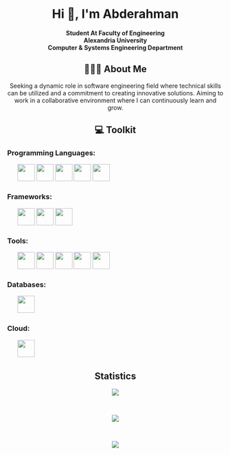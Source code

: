 <h1 align="center" font-size="30px">Hi 👋, I'm Abderahman</h1>

<p align="center" font-size="25px">
  <strong>
    Student At Faculty of Engineering </br>
    Alexandria University </br> 
    Computer & Systems Engineering Department
  </strong>
</p>

<div align="center" font-size="25px">
    <h2> 👨🏼‍💻 About Me</h2>
    <p color="blue">Seeking a dynamic role in software engineering field where technical skills can be utilized and a commitment to
      creating innovative solutions. Aiming to work in a collaborative environment where I can continuously learn and grow.</p>
</div>

<div align="center" font-size="25px">
    <h2> 💻 Toolkit </h2>
        <h3 align="left">Programming Languages:</h3>
        <p align="left">
            &nbsp; &nbsp; &nbsp;
            <!-- java language -->
            <img src="https://user-images.githubusercontent.com/25181517/117201156-9a724800-adec-11eb-9a9d-3cd0f67da4bc.png" width="40" height="40"/>
            <!-- c language -->
            <img src="https://user-images.githubusercontent.com/25181517/192106070-46255bcf-65e6-4c6b-a296-bf8d0d8fb2a7.png" width="40" height="40"/>
            <!-- cpp language -->
            <img src="https://user-images.githubusercontent.com/25181517/192106073-90fffafe-3562-4ff9-a37e-c77a2da0ff58.png" width="40" height="40"/>
            <!-- python language -->
            <img src="https://user-images.githubusercontent.com/25181517/183423507-c056a6f9-1ba8-4312-a350-19bcbc5a8697.png" width="40" height="40"/>
            <!-- javascript language -->
            <img src="https://user-images.githubusercontent.com/25181517/117447155-6a868a00-af3d-11eb-9cfe-245df15c9f3f.png" width="40" height="40"/>
        </p>
       <h3 align="left">Frameworks:</h3>
        <p align="left">
            &nbsp; &nbsp; &nbsp;
            <!-- react -->
            <img src="https://user-images.githubusercontent.com/25181517/183897015-94a058a6-b86e-4e42-a37f-bf92061753e5.png" width="40" height="40"/>
            <!-- angular -->
            <img src="https://user-images.githubusercontent.com/25181517/183890595-779a7e64-3f43-4634-bad2-eceef4e80268.png" width="40" height="40"/>
            <!-- spring boot -->
            <img src="https://user-images.githubusercontent.com/25181517/183891303-41f257f8-6b3d-487c-aa56-c497b880d0fb.png" width="40" height="40"/>
        </p>
        <h3 align="left">Tools:</h3>
        <p align="left">
            &nbsp; &nbsp; &nbsp;
            <!-- git -->
            <img src="https://user-images.githubusercontent.com/25181517/192108372-f71d70ac-7ae6-4c0d-8395-51d8870c2ef0.png" width="40" height="40"/>
            <!-- IntelliJ -->
            <img src="https://user-images.githubusercontent.com/25181517/192108890-200809d1-439c-4e23-90d3-b090cf9a4eea.png" width="40" height="40"/>
            <!-- postman -->
            <img src="https://user-images.githubusercontent.com/25181517/192109061-e138ca71-337c-4019-8d42-4792fdaa7128.png" width="40" height="40"/>
            <!-- jira -->
            <img src="https://user-images.githubusercontent.com/25181517/183912952-83784e94-629d-4c34-a961-ae2ae795b662.png" width="40" height="40"/>
            <!-- Jupyter Notebook -->
            <img src="https://user-images.githubusercontent.com/25181517/183914128-3fc88b4a-4ac1-40e6-9443-9a30182379b7.png" width="40" height="40"/>
        </p>
        <h3 align="left">Databases:</h3>
        <p align="left">
            &nbsp; &nbsp; &nbsp;
            <!-- mysql -->
            <img src="https://user-images.githubusercontent.com/25181517/183896128-ec99105a-ec1a-4d85-b08b-1aa1620b2046.png" width="40" height="40"/>
        </p>
        <h3 align="left">Cloud:</h3>
        <p align="left">
            &nbsp; &nbsp; &nbsp;
            <!-- aws -->
            <img src="https://user-images.githubusercontent.com/25181517/183911544-95ad6ba7-09bf-4040-ac44-0adafedb9616.png" width="40" height="40"/>
        </p>
</div>

<div align="center" font-size="25px">
    <h2> Statistics </h2>
    <p>
      <img align="center" src="https://github-readme-stats.vercel.app/api?username=abdelmotlb&hide=stars&count_private=true&show_icons=true&theme=dracula" />
    </p> </br>
    <p>
      <img align="center" src="https://github-readme-stats.vercel.app/api/top-langs/?username=Ahmedelsa3eed&layout=compact&langs_count=7" />
    </p> </br>
    <p>
      <img align="center" src="https://streak-stats.demolab.com/?user=abdelmotlb" />
    </p> </br>

</div>
